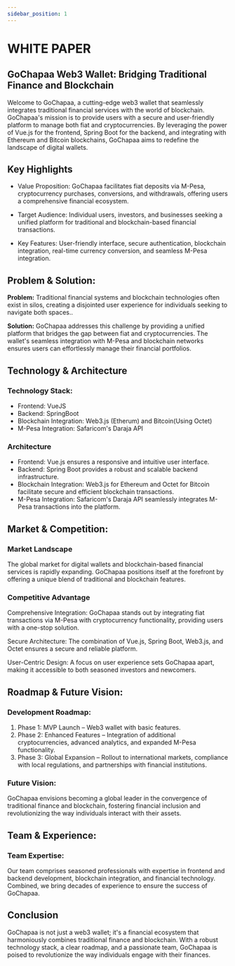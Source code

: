 ```yaml
---
sidebar_position: 1
---
```


# WHITE PAPER

## GoChapaa Web3 Wallet: Bridging Traditional Finance and Blockchain

Welcome to GoChapaa, a cutting-edge web3 wallet that seamlessly integrates traditional financial services with the world of blockchain. GoChapaa's mission is to provide users with a secure and user-friendly platform to manage both fiat and cryptocurrencies. By leveraging the power of Vue.js for the frontend, Spring Boot for the backend, and integrating with Ethereum and Bitcoin blockchains, GoChapaa aims to redefine the landscape of digital wallets.

## Key Highlights

- Value Proposition: GoChapaa facilitates fiat deposits via M-Pesa, cryptocurrency purchases, conversions, and withdrawals, offering users a comprehensive financial ecosystem.

- Target Audience: Individual users, investors, and businesses seeking a unified platform for traditional and blockchain-based financial transactions.

- Key Features: User-friendly interface, secure authentication, blockchain integration, real-time currency conversion, and seamless M-Pesa integration.

## Problem & Solution: 

**Problem:** Traditional financial systems and blockchain technologies often exist in silos, creating a disjointed user experience for individuals seeking to navigate both spaces..

**Solution:** GoChapaa addresses this challenge by providing a unified platform that bridges the gap between fiat and cryptocurrencies. The wallet's seamless integration with M-Pesa and blockchain networks ensures users can effortlessly manage their financial portfolios.

## Technology & Architecture

### Technology Stack:

* Frontend: VueJS
* Backend: SpringBoot
* Blockchain Integration: Web3.js (Etherum) and Bitcoin(Using Octet)
* M-Pesa Integration: Safaricom's Daraja API

### Architecture

* Frontend: Vue.js ensures a responsive and intuitive user interface.
* Backend: Spring Boot provides a robust and scalable backend infrastructure.
* Blockchain Integration: Web3.js for Ethereum and Octet for Bitcoin facilitate secure and efficient blockchain transactions.
* M-Pesa Integration: Safaricom's Daraja API seamlessly integrates M-Pesa transactions into the platform.

## Market & Competition:

### Market Landscape

The global market for digital wallets and blockchain-based financial services is rapidly expanding. GoChapaa positions itself at the forefront by offering a unique blend of traditional and blockchain features.

### Competitive Advantage

Comprehensive Integration: GoChapaa stands out by integrating fiat transactions via M-Pesa with cryptocurrency functionality, providing users with a one-stop solution.

Secure Architecture: The combination of Vue.js, Spring Boot, Web3.js, and Octet ensures a secure and reliable platform.

User-Centric Design: A focus on user experience sets GoChapaa apart, making it accessible to both seasoned investors and newcomers.

## Roadmap & Future Vision:

### Development Roadmap:

1. Phase 1: MVP Launch – Web3 wallet with basic features.
2. Phase 2: Enhanced Features – Integration of additional cryptocurrencies, advanced analytics, and expanded M-Pesa functionality.
3. Phase 3: Global Expansion – Rollout to international markets, compliance with local regulations, and partnerships with financial institutions.

### Future Vision:

GoChapaa envisions becoming a global leader in the convergence of traditional finance and blockchain, fostering financial inclusion and revolutionizing the way individuals interact with their assets.

## Team & Experience:

### Team Expertise:

Our team comprises seasoned professionals with expertise in frontend and backend development, blockchain integration, and financial technology. Combined, we bring decades of experience to ensure the success of GoChapaa.

## Conclusion

GoChapaa is not just a web3 wallet; it's a financial ecosystem that harmoniously combines traditional finance and blockchain. With a robust technology stack, a clear roadmap, and a passionate team, GoChapaa is poised to revolutionize the way individuals engage with their finances.

<!-- 

```bash
npm init docusaurus@latest my-website classic
```

You can type this command into Command Prompt, Powershell, Terminal, or any other integrated terminal of your code editor.

The command also installs all necessary dependencies you need to run Docusaurus.

## Start your site

Run the development server:

```bash
cd my-website
npm run start
```

The `cd` command changes the directory you're working with. In order to work with your newly created Docusaurus site, you'll need to navigate the terminal there.

The `npm run start` command builds your website locally and serves it through a development server, ready for you to view at http://localhost:3000/.

Open `docs/intro.md` (this page) and edit some lines: the site **reloads automatically** and displays your changes. -->
